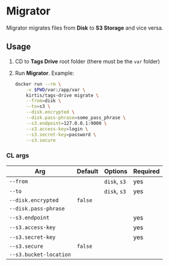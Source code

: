 # Migrator

Migrator migrates files from **Disk** to **S3 Storage** and vice versa.

## Usage

1. CD to **Tags Drive** root folder (there must be the `var` folder)
2. Run **Migrator**. Example:

    ```bash
    docker run --rm \
        -v $PWD/var:/app/var \
        kirtis/tags-drive migrate \
        --from=disk \
        --to=s3 \
        --disk.encrypted \
        --disk.pass-phrase=some_pass_phrase \
        --s3.endpoint=127.0.0.1:9000 \
        --s3.access-key=login \
        --s3.secret-key=password \
        --s3.secure
    ```

### CL args

| Arg                    | Default | Options      | Required |
| ---------------------- | ------- | ------------ | -------- |
| `--from`               |         | `disk`, `s3` | yes      |
| `--to`                 |         | `disk`, `s3` | yes      |
| `--disk.encrypted`     | `false` |              |          |
| `--disk.pass-phrase`   |         |              |          |
| `--s3.endpoint`        |         |              | yes      |
| `--s3.access-key`      |         |              | yes      |
| `--s3.secret-key`      |         |              | yes      |
| `--s3.secure`          | `false` |              |          |
| `--s3.bucket-location` |         |              |          |
